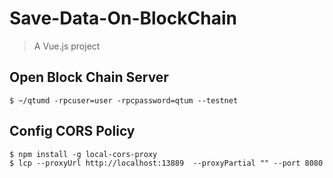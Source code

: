 # Save-Data-On-BlockChain

> A Vue.js project

## Open Block Chain Server 
```
$ ~/qtumd -rpcuser=user -rpcpassword=qtum --testnet
```
## Config CORS Policy
```
$ npm install -g local-cors-proxy
$ lcp --proxyUrl http://localhost:13889  --proxyPartial "" --port 8080
```
